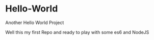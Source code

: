 # Hello-World
Another Hello World Project

Well this my first Repo and ready to play with some es6 and NodeJS
